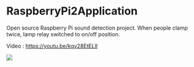 # RaspberryPi2Application
Open source Raspberry Pi sound detection project. When people clamp twice, lamp relay switched to on/off position.

Video : https://youtu.be/kqy28EtELlI

<img src="https://ibb.co/jCWxvF"/>
<div>
